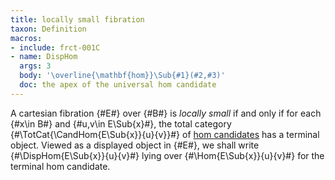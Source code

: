 ```yaml
---
title: locally small fibration
taxon: Definition
macros:
- include: frct-001C
- name: DispHom
  args: 3
  body: '\overline{\mathbf{hom}}\Sub{#1}(#2,#3)'
  doc: the apex of the universal hom candidate
---
```


A cartesian fibration {#E#} over {#B#} is *locally small* if and only if for
each {#x\in B#} and {#u,v\in E\Sub{x}#}, the total category {#\TotCat{\CandHom{E\Sub{x}}{u}{v}}#} of [hom candidates](frct-001C)
has a terminal object. Viewed as a displayed object in {#E#}, we shall write {#\DispHom{E\Sub{x}}{u}{v}#} lying over {#\Hom{E\Sub{x}}{u}{v}#} for the terminal hom candidate.
